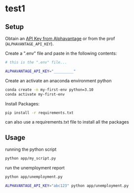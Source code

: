 # test1

## Setup
Obtain an [API Key from Alphavantage](https://www.alphavantage.co/support/#api-key) or from the prof (`ALPHAVANTAGE_API_KEY`).

Create a ".env" file and paste in the following contents:

```sh
# this is the ".env" file...

ALPHAVANTAGE_API_KEY="_________"
```




Create an activate an anaconda environment python

```sh
conda create -n my-first-env python=3.10
conda activate my-first-env
```

Install Packages:
```sh
pip install -r requirements.txt
```
can also use a requirements.txt file to install all the packages 

## Usage 
running the python script 
```sh
python app/my_script.py
```

run the unemployment report 
```sh
python app/unemployment.py

ALPHAVANTAGE_API_KEY="abc123" python app/unemployment.py
```
